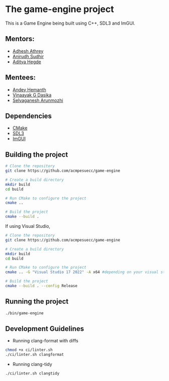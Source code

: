 # The game-engine project

This is a Game Engine being built using C++, SDL3 and ImGUI.

## Mentors:

- [Adhesh Athrey](https://github.com/DedLad)
- [Anirudh Sudhir](https://github.com/anirudhsudhir)
- [Aditya Hegde](https://github.com/bwaklog)

## Mentees:

- [Andey Hemanth](https://github.com/Andy34G7)
- [Vinaayak G Dasika](https://github.com/Delta18-Git)
- [Selvaganesh Arunmozhi](https://github.com/thisisselva18)

## Dependencies

- [CMake](https://cmake.org/)
- [SDL3](https://www.libsdl.org/download-3.0.php)
- [ImGUI](https://github.com/ocornut/imgui)

## Building the project

```bash
# Clone the repository
git clone https://github.com/acmpesuecc/game-engine

# Create a build directory
mkdir build
cd build

# Run CMake to configure the project
cmake ..

# Build the project
cmake --build .
```

If using Visual Studio,

```bash
# Clone the repository
git clone https://github.com/acmpesuecc/game-engine

# Create a build directory
mkdir build
cd build

# Run CMake to configure the project
cmake .. -G "Visual Studio 17 2022" -A x64 #depending on your visual studio version

# Build the project
cmake --build . --config Release
```

## Running the project

```bash
./bin/game-engine
```

## Development Guidelines

- Running clang-format with diffs

```sh
chmod +x ci/linter.sh
./ci/linter.sh clangformat
```

- Running clang-tidy

```sh
./ci/linter.sh clangtidy
```
